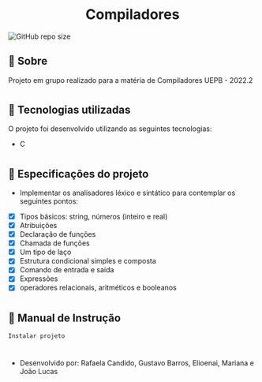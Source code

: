 <h1 align="center">
Compiladores
</h1>

![GitHub repo size](https://img.shields.io/github/repo-size/refeita/Compiladores_C)

## :pushpin:  Sobre
Projeto em grupo realizado para a matéria de Compiladores UEPB - 2022.2
#

## :mag_right: Tecnologias utilizadas
O projeto foi desenvolvido utilizando as seguintes tecnologias: <br />
- C <br />
#

## :book: Especificações do projeto

- Implementar os analisadores léxico e sintático para contemplar os seguintes pontos:

- [x] Tipos básicos: string, números (inteiro e real)
- [x] Atribuições
- [x] Declaração de funções
- [x] Chamada de funções
- [x] Um tipo de laço
- [x] Estrutura condicional simples e composta
- [x] Comando de entrada e saída
- [x] Expressões
- [x] operadores relacionais, aritméticos e booleanos
#

## :book: Manual de Instrução
```
Instalar projeto
```

#
- Desenvolvido por: Rafaela Candido, Gustavo Barros, Elioenai, Mariana e João Lucas
